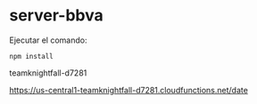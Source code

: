 # server-bbva

Ejecutar el comando:

`npm install`


teamknightfall-d7281

https://us-central1-teamknightfall-d7281.cloudfunctions.net/date
